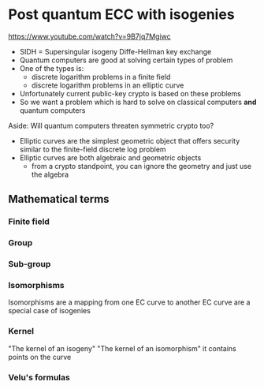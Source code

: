 # Post quantum ECC with isogenies

https://www.youtube.com/watch?v=9B7jq7Mgiwc

* SIDH = Supersingular isogeny Diffe-Hellman key exchange
* Quantum computers are good at solving certain types of problem
* One of the types is:
    * discrete logarithm problems in a finite field
    * discrete logarithm problems in an elliptic curve
* Unfortunately current public-key crypto is based on these problems
* So we want a problem which is hard to solve on classical computers **and** quantum computers

Aside: Will quantum computers threaten symmetric crypto too?

* Elliptic curves are the simplest geometric object that offers security similar to the finite-field discrete log problem
* Elliptic curves are both algebraic and geometric objects
    * from a crypto standpoint, you can ignore the geometry and just use the algebra

## Mathematical terms

### Finite field

### Group

### Sub-group

### Isomorphisms

Isomorphisms are a mapping from one EC curve to another EC curve
are a special case of isogenies



### Kernel

"The kernel of an isogeny"
"The kernel of an isomorphism"
it contains points on the curve

### Velu's formulas